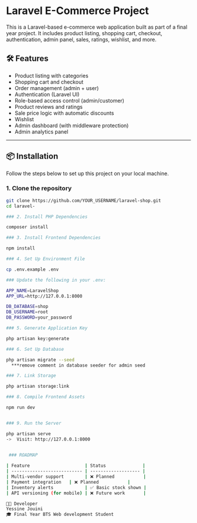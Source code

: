 # Laravel E-Commerce Project

This is a Laravel-based e-commerce web application built as part of a final year project. It includes product listing, shopping cart, checkout, authentication, admin panel, sales, ratings, wishlist, and more.

## 🛠️ Features

- Product listing with categories
- Shopping cart and checkout
- Order management (admin + user)
- Authentication (Laravel UI)
- Role-based access control (admin/customer)
- Product reviews and ratings
- Sale price logic with automatic discounts
- Wishlist
- Admin dashboard (with middleware protection)
- Admin analytics panel 

---

## 📦 Installation

Follow the steps below to set up this project on your local machine.

### 1. Clone the repository

```bash
git clone https://github.com/YOUR_USERNAME/laravel-shop.git
cd laravel-

### 2. Install PHP Dependencies

composer install

### 3. Install Frontend Dependencies

npm install 

### 4. Set Up Environment File

cp .env.example .env

### Update the following in your .env:

APP_NAME=LaravelShop
APP_URL=http://127.0.0.1:8000

DB_DATABASE=shop
DB_USERNAME=root
DB_PASSWORD=your_password

### 5. Generate Application Key

php artisan key:generate

### 6. Set Up Database

php artisan migrate --seed
  ***remove comment in database seeder for admin seed

### 7. Link Storage

php artisan storage:link

### 8. Compile Frontend Assets

npm run dev


### 9. Run the Server 

php artisan serve
->  Visit: http://127.0.0.1:8000
 

 ### ROADMAP

| Feature                     | Status              |
| --------------------------- | ------------------- |
| Multi-vendor support        | ❌ Planned           |
| Payment integration   | ❌ Planned           |
| Inventory alerts            | ✅ Basic stock shown |      
| API versioning (for mobile) | ❌ Future work       |

🧑‍💻 Developer
Yessine Jouini
🎓 Final Year BTS Web development Student


